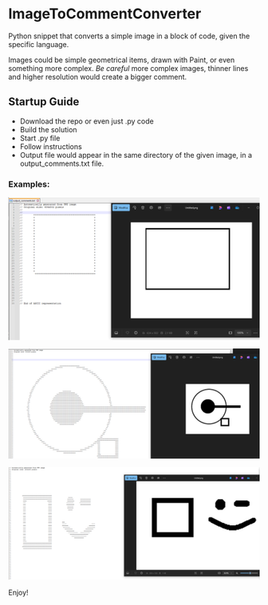 # ImageToCommentConverter
Python snippet that converts a simple image in a block of code, given the specific language.

Images could be simple geometrical items, drawn with Paint, or even something more complex. *Be careful* more complex images, thinner lines and higher resolution would create a bigger comment.

## Startup Guide
- Download the repo or even just .py code
- Build the solution
- Start .py file
- Follow instructions
- Output file would appear in the same directory of the given image, in a output_comments.txt file.

### Examples: 
![Example1](images/example1.png)

![Example2](images/example2.png)

![Example3](images/example3.png)

Enjoy!

